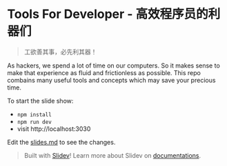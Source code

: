 # Tools For Developer - 高效程序员的利器们

> 工欲善其事，必先利其器！

As hackers, we spend a lot of time on our computers. So it makes sense to make that experience as fluid and frictionless as possible.
This repo combains many useful tools and concepts which may save your precious time.


To start the slide show:

- `npm install`
- `npm run dev`
- visit http://localhost:3030

Edit the [slides.md](./slides.md) to see the changes.

> Built with [Slidev](https://github.com/slidevjs/slidev)! Learn more about Slidev on [documentations](https://sli.dev/).
